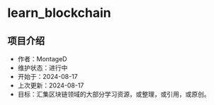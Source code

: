 # learn_blockchain

## 项目介绍
- 作者：MontageD
- 维护状态：进行中
- 开始于：2024-08-17
- 上次更新：2024-08-17
- 目标：汇集区块链领域的大部分学习资源，或整理，或引用，或原创。
